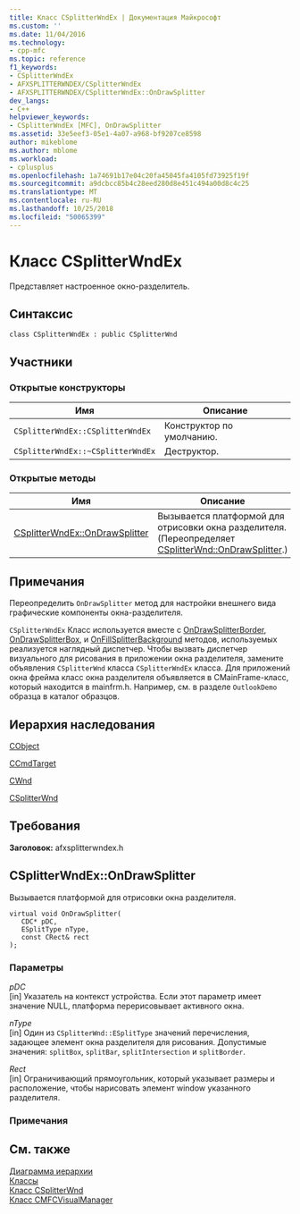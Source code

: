 ```yaml
---
title: Класс CSplitterWndEx | Документация Майкрософт
ms.custom: ''
ms.date: 11/04/2016
ms.technology:
- cpp-mfc
ms.topic: reference
f1_keywords:
- CSplitterWndEx
- AFXSPLITTERWNDEX/CSplitterWndEx
- AFXSPLITTERWNDEX/CSplitterWndEx::OnDrawSplitter
dev_langs:
- C++
helpviewer_keywords:
- CSplitterWndEx [MFC], OnDrawSplitter
ms.assetid: 33e5eef3-05e1-4a07-a968-bf9207ce8598
author: mikeblome
ms.author: mblome
ms.workload:
- cplusplus
ms.openlocfilehash: 1a74691b17e04c20fa45045fa4105fd73925f19f
ms.sourcegitcommit: a9dcbcc85b4c28eed280d8e451c494a00d8c4c25
ms.translationtype: MT
ms.contentlocale: ru-RU
ms.lasthandoff: 10/25/2018
ms.locfileid: "50065399"
---
```

# <a name="csplitterwndex-class"></a>Класс CSplitterWndEx

Представляет настроенное окно-разделитель.

## <a name="syntax"></a>Синтаксис

```
class CSplitterWndEx : public CSplitterWnd
```

## <a name="members"></a>Участники

### <a name="public-constructors"></a>Открытые конструкторы

|Имя|Описание|
|----------|-----------------|
|`CSplitterWndEx::CSplitterWndEx`|Конструктор по умолчанию.|
|`CSplitterWndEx::~CSplitterWndEx`|Деструктор.|

### <a name="public-methods"></a>Открытые методы

|Имя|Описание|
|----------|-----------------|
|[CSplitterWndEx::OnDrawSplitter](#ondrawsplitter)|Вызывается платформой для отрисовки окна разделителя. (Переопределяет [CSplitterWnd::OnDrawSplitter](csplitterwnd-class.md#ondrawsplitter).)|

## <a name="remarks"></a>Примечания

Переопределить `OnDrawSplitter` метод для настройки внешнего вида графические компоненты окна-разделителя.

`CSplitterWndEx` Класс используется вместе с [OnDrawSplitterBorder](cmfcvisualmanager-class.md#ondrawsplitterborder), [OnDrawSplitterBox](cmfcvisualmanager-class.md#ondrawsplitterbox), и [OnFillSplitterBackground](cmfcvisualmanager-class.md#onfillsplitterbackground) методов, используемых реализуется наглядный диспетчер. Чтобы вызвать диспетчер визуального для рисования в приложении окна разделителя, замените объявления `CSplitterWnd` класса `CSplitterWndEx` класса. Для приложений окна фрейма класс окна разделителя объявляется в CMainFrame-класс, который находится в mainfrm.h. Например, см. в разделе `OutlookDemo` образца в каталог образцов.

## <a name="inheritance-hierarchy"></a>Иерархия наследования

[CObject](cobject-class.md)

[CCmdTarget](ccmdtarget-class.md)

[CWnd](cwnd-class.md)

[CSplitterWnd](csplitterwnd-class.md)

## <a name="requirements"></a>Требования

**Заголовок:** afxsplitterwndex.h

##  <a name="ondrawsplitter"></a>  CSplitterWndEx::OnDrawSplitter

Вызывается платформой для отрисовки окна разделителя.

```
virtual void OnDrawSplitter(
   CDC* pDC,
   ESplitType nType,
   const CRect& rect
);
```

### <a name="parameters"></a>Параметры

*pDC*<br/>
[in] Указатель на контекст устройства. Если этот параметр имеет значение NULL, платформа перерисовывает активного окна.

*nType*<br/>
[in] Один из `CSplitterWnd::ESplitType` значений перечисления, задающее элемент окна разделителя для рисования. Допустимые значения: `splitBox`, `splitBar`, `splitIntersection` и `splitBorder`.

*Rect*<br/>
[in] Ограничивающий прямоугольник, который указывает размеры и расположение, чтобы нарисовать элемент window указанного разделителя.

### <a name="remarks"></a>Примечания

## <a name="see-also"></a>См. также

[Диаграмма иерархии](../hierarchy-chart.md)<br/>
[Классы](mfc-classes.md)<br/>
[Класс CSplitterWnd](csplitterwnd-class.md)<br/>
[Класс CMFCVisualManager](cmfcvisualmanager-class.md)